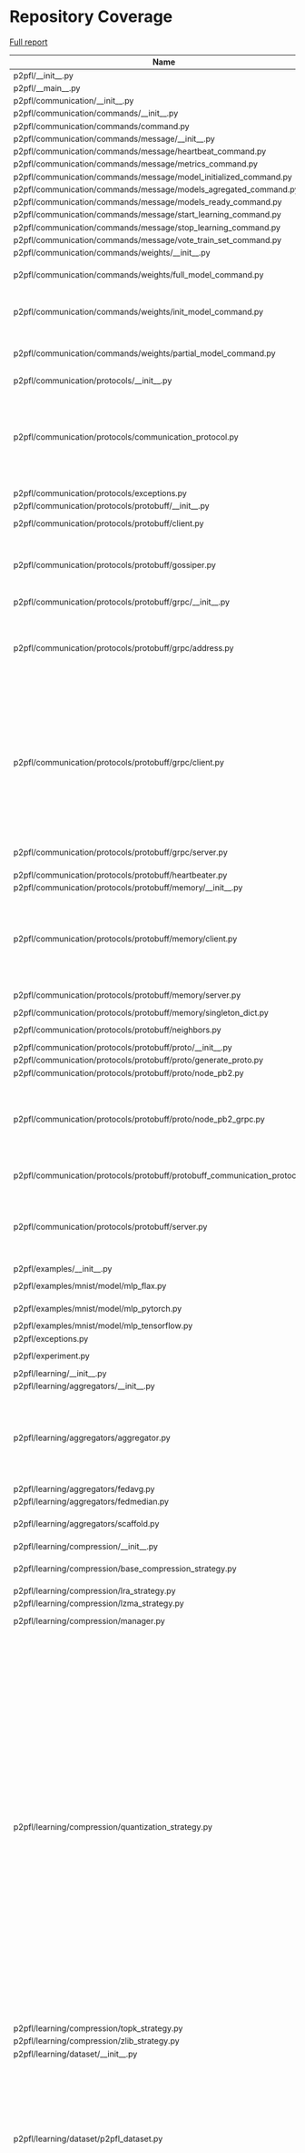 # Repository Coverage

[Full report](https://htmlpreview.github.io/?https://github.com/p2pfl/p2pfl/blob/python-coverage-comment-action-data/htmlcov/index.html)

| Name                                                                          |    Stmts |     Miss |   Cover |   Missing |
|------------------------------------------------------------------------------ | -------: | -------: | ------: | --------: |
| p2pfl/\_\_init\_\_.py                                                         |        0 |        0 |    100% |           |
| p2pfl/\_\_main\_\_.py                                                         |        3 |        3 |      0% |     21-24 |
| p2pfl/communication/\_\_init\_\_.py                                           |        0 |        0 |    100% |           |
| p2pfl/communication/commands/\_\_init\_\_.py                                  |        0 |        0 |    100% |           |
| p2pfl/communication/commands/command.py                                       |        8 |        2 |     75% |    30, 43 |
| p2pfl/communication/commands/message/\_\_init\_\_.py                          |        0 |        0 |    100% |           |
| p2pfl/communication/commands/message/heartbeat\_command.py                    |       13 |        1 |     92% |        51 |
| p2pfl/communication/commands/message/metrics\_command.py                      |       15 |        0 |    100% |           |
| p2pfl/communication/commands/message/model\_initialized\_command.py           |       11 |        0 |    100% |           |
| p2pfl/communication/commands/message/models\_agregated\_command.py            |       13 |        1 |     92% |        53 |
| p2pfl/communication/commands/message/models\_ready\_command.py                |       15 |        1 |     93% |        57 |
| p2pfl/communication/commands/message/start\_learning\_command.py              |       13 |        1 |     92% |        63 |
| p2pfl/communication/commands/message/stop\_learning\_command.py               |       22 |        7 |     68% |     54-64 |
| p2pfl/communication/commands/message/vote\_train\_set\_command.py             |       24 |        2 |     92% |     69-74 |
| p2pfl/communication/commands/weights/\_\_init\_\_.py                          |        0 |        0 |    100% |           |
| p2pfl/communication/commands/weights/full\_model\_command.py                  |       40 |       13 |     68% |55, 61-65, 77-89 |
| p2pfl/communication/commands/weights/init\_model\_command.py                  |       41 |       16 |     61% |55-56, 62-66, 70-74, 84-97 |
| p2pfl/communication/commands/weights/partial\_model\_command.py               |       44 |       15 |     66% |67, 73-77, 81-82, 99-112 |
| p2pfl/communication/protocols/\_\_init\_\_.py                                 |        0 |        0 |    100% |           |
| p2pfl/communication/protocols/communication\_protocol.py                      |       46 |       12 |     74% |46, 51, 63, 76, 93, 113, 125, 137, 149, 160, 175, 199 |
| p2pfl/communication/protocols/exceptions.py                                   |        6 |        0 |    100% |           |
| p2pfl/communication/protocols/protobuff/\_\_init\_\_.py                       |        0 |        0 |    100% |           |
| p2pfl/communication/protocols/protobuff/client.py                             |       23 |        4 |     83% |55, 60, 65, 99 |
| p2pfl/communication/protocols/protobuff/gossiper.py                           |      103 |        6 |     94% |112, 120, 145-147, 195-196 |
| p2pfl/communication/protocols/protobuff/grpc/\_\_init\_\_.py                  |       15 |        0 |    100% |           |
| p2pfl/communication/protocols/protobuff/grpc/address.py                       |       53 |       23 |     57% |45-46, 52-55, 68-71, 80-82, 93-95, 99, 104-114 |
| p2pfl/communication/protocols/protobuff/grpc/client.py                        |       87 |       35 |     60% |68-69, 85, 90, 99-101, 114-115, 124-125, 152-163, 168-182, 192-195, 197 |
| p2pfl/communication/protocols/protobuff/grpc/server.py                        |       41 |        4 |     90% |99-101, 112 |
| p2pfl/communication/protocols/protobuff/heartbeater.py                        |       49 |        1 |     98% |        79 |
| p2pfl/communication/protocols/protobuff/memory/\_\_init\_\_.py                |       15 |        0 |    100% |           |
| p2pfl/communication/protocols/protobuff/memory/client.py                      |       63 |       15 |     76% |64-65, 78-79, 84-88, 94-95, 102-103, 136-139, 156 |
| p2pfl/communication/protocols/protobuff/memory/server.py                      |       41 |        2 |     95% |  107, 120 |
| p2pfl/communication/protocols/protobuff/memory/singleton\_dict.py             |        3 |        0 |    100% |           |
| p2pfl/communication/protocols/protobuff/neighbors.py                          |       58 |        4 |     93% |77-78, 84-85 |
| p2pfl/communication/protocols/protobuff/proto/\_\_init\_\_.py                 |        0 |        0 |    100% |           |
| p2pfl/communication/protocols/protobuff/proto/generate\_proto.py              |       23 |       23 |      0% |     23-70 |
| p2pfl/communication/protocols/protobuff/proto/node\_pb2.py                    |       26 |       13 |     50% |     34-46 |
| p2pfl/communication/protocols/protobuff/proto/node\_pb2\_grpc.py              |       47 |       15 |     68% |16-17, 20, 60-62, 66-68, 72-74, 116, 143, 170 |
| p2pfl/communication/protocols/protobuff/protobuff\_communication\_protocol.py |      106 |        4 |     96% |90, 96, 246, 285 |
| p2pfl/communication/protocols/protobuff/server.py                             |       73 |       13 |     82% |82, 87, 92, 103, 121, 172-178, 211 |
| p2pfl/examples/\_\_init\_\_.py                                                |        0 |        0 |    100% |           |
| p2pfl/examples/mnist/model/mlp\_flax.py                                       |       15 |        6 |     60% | 54-58, 64 |
| p2pfl/examples/mnist/model/mlp\_pytorch.py                                    |       62 |        7 |     89% |55, 76-81, 109 |
| p2pfl/examples/mnist/model/mlp\_tensorflow.py                                 |       29 |        0 |    100% |           |
| p2pfl/exceptions.py                                                           |        6 |        0 |    100% |           |
| p2pfl/experiment.py                                                           |       15 |        5 |     67% |51, 66-69, 73 |
| p2pfl/learning/\_\_init\_\_.py                                                |        0 |        0 |    100% |           |
| p2pfl/learning/aggregators/\_\_init\_\_.py                                    |        0 |        0 |    100% |           |
| p2pfl/learning/aggregators/aggregator.py                                      |       90 |       13 |     86% |67, 129-131, 170, 201, 204, 257-261, 274 |
| p2pfl/learning/aggregators/fedavg.py                                          |       22 |        0 |    100% |           |
| p2pfl/learning/aggregators/fedmedian.py                                       |        7 |        7 |      0% |     21-47 |
| p2pfl/learning/aggregators/scaffold.py                                        |       54 |        4 |     93% |86, 94, 107, 125 |
| p2pfl/learning/compression/\_\_init\_\_.py                                    |        6 |        0 |    100% |           |
| p2pfl/learning/compression/base\_compression\_strategy.py                     |       24 |        6 |     75% |33, 38, 47, 52, 61, 66 |
| p2pfl/learning/compression/lra\_strategy.py                                   |       25 |        0 |    100% |           |
| p2pfl/learning/compression/lzma\_strategy.py                                  |        7 |        0 |    100% |           |
| p2pfl/learning/compression/manager.py                                         |       51 |        2 |     96% |  111, 116 |
| p2pfl/learning/compression/quantization\_strategy.py                          |      223 |       72 |     68% |89-90, 95, 98, 166, 169, 189, 192, 197, 203, 237-244, 248, 314, 317, 322-323, 328-337, 344, 364-366, 384-415, 445, 448, 451, 455, 490, 493, 496, 499, 502, 506, 510, 514, 517, 522, 540, 543, 546, 554 |
| p2pfl/learning/compression/topk\_strategy.py                                  |       28 |        1 |     96% |        82 |
| p2pfl/learning/compression/zlib\_strategy.py                                  |        7 |        0 |    100% |           |
| p2pfl/learning/dataset/\_\_init\_\_.py                                        |        0 |        0 |    100% |           |
| p2pfl/learning/dataset/p2pfl\_dataset.py                                      |       74 |       16 |     78% |53, 140, 154, 177, 191, 196, 280-281, 296-297, 312-313, 327-328, 358-359 |
| p2pfl/learning/dataset/partition\_strategies.py                               |      104 |       12 |     88% |59, 140, 191-196, 198, 269, 420, 422, 424 |
| p2pfl/learning/frameworks/\_\_init\_\_.py                                     |        5 |        0 |    100% |           |
| p2pfl/learning/frameworks/callback.py                                         |       13 |        1 |     92% |        42 |
| p2pfl/learning/frameworks/callback\_factory.py                                |       36 |       13 |     64% |53, 71-82, 93-94, 100-101 |
| p2pfl/learning/frameworks/exceptions.py                                       |        4 |        0 |    100% |           |
| p2pfl/learning/frameworks/flax/\_\_init\_\_.py                                |        0 |        0 |    100% |           |
| p2pfl/learning/frameworks/flax/flax\_dataset.py                               |       17 |        9 |     47% |     55-69 |
| p2pfl/learning/frameworks/flax/flax\_learner.py                               |       86 |       86 |      0% |    21-181 |
| p2pfl/learning/frameworks/flax/flax\_model.py                                 |       54 |       34 |     37% |53-58, 62, 66-69, 79, 92-101, 111-123, 133-140, 153-154, 164 |
| p2pfl/learning/frameworks/learner.py                                          |       74 |        9 |     88% |54, 59, 62, 91, 115, 161, 166, 177, 188 |
| p2pfl/learning/frameworks/learner\_factory.py                                 |       20 |        5 |     75% |     50-56 |
| p2pfl/learning/frameworks/p2pfl\_model.py                                     |       58 |       10 |     83% |64, 68, 99-100, 110, 123, 147, 164, 170, 194 |
| p2pfl/learning/frameworks/pytorch/\_\_init\_\_.py                             |        0 |        0 |    100% |           |
| p2pfl/learning/frameworks/pytorch/callbacks/\_\_init\_\_.py                   |        0 |        0 |    100% |           |
| p2pfl/learning/frameworks/pytorch/callbacks/scaffold\_callback.py             |       62 |       45 |     27% |41-47, 52, 63-74, 87-88, 103-110, 121-140, 143, 147-150 |
| p2pfl/learning/frameworks/pytorch/lightning\_dataset.py                       |       26 |        2 |     92% |  101, 103 |
| p2pfl/learning/frameworks/pytorch/lightning\_learner.py                       |       74 |       14 |     81% |78, 82, 88, 112-118, 122-124, 146-152 |
| p2pfl/learning/frameworks/pytorch/lightning\_logger.py                        |       22 |        2 |     91% |    45, 54 |
| p2pfl/learning/frameworks/pytorch/lightning\_model.py                         |       27 |        2 |     93% |     98-99 |
| p2pfl/learning/frameworks/simulation/\_\_init\_\_.py                          |        7 |        0 |    100% |           |
| p2pfl/learning/frameworks/simulation/actor\_pool.py                           |      137 |       25 |     82% |45-46, 50-56, 60-66, 117, 138, 238-239, 256-260, 324, 329, 338, 355-356 |
| p2pfl/learning/frameworks/simulation/utils.py                                 |       29 |        6 |     79% |44-45, 76, 84, 88-94 |
| p2pfl/learning/frameworks/simulation/virtual\_learner.py                      |       52 |       10 |     81% |107, 111, 123-125, 130, 147-149, 153 |
| p2pfl/learning/frameworks/tensorflow/\_\_init\_\_.py                          |        0 |        0 |    100% |           |
| p2pfl/learning/frameworks/tensorflow/callbacks/\_\_init\_\_.py                |        0 |        0 |    100% |           |
| p2pfl/learning/frameworks/tensorflow/callbacks/keras\_logger.py               |       20 |        0 |    100% |           |
| p2pfl/learning/frameworks/tensorflow/callbacks/scaffold\_callback.py          |       69 |       51 |     26% |44-47, 52-59, 63, 78-84, 89, 93-116, 132, 142-159, 163 |
| p2pfl/learning/frameworks/tensorflow/keras\_dataset.py                        |       17 |        2 |     88% |    63, 65 |
| p2pfl/learning/frameworks/tensorflow/keras\_learner.py                        |       63 |       11 |     83% |81, 85, 107-109, 115, 124, 130-133 |
| p2pfl/learning/frameworks/tensorflow/keras\_model.py                          |       25 |        1 |     96% |        69 |
| p2pfl/management/\_\_init\_\_.py                                              |        0 |        0 |    100% |           |
| p2pfl/management/cli.py                                                       |       59 |       59 |      0% |    21-175 |
| p2pfl/management/launch\_from\_yaml.py                                        |      149 |      149 |      0% |    20-282 |
| p2pfl/management/logger/\_\_init\_\_.py                                       |       14 |        1 |     93% |        42 |
| p2pfl/management/logger/decorators/async\_logger.py                           |       22 |       12 |     45% |34-46, 51, 55-58 |
| p2pfl/management/logger/decorators/file\_logger.py                            |       38 |       29 |     24% |35-38, 42-89 |
| p2pfl/management/logger/decorators/logger\_decorator.py                       |       43 |       18 |     58% |45, 56, 60, 70, 80, 93, 105, 119, 133, 147, 157, 167, 178, 189, 199, 209, 219, 232 |
| p2pfl/management/logger/decorators/ray\_logger.py                             |       53 |       11 |     79% |67-69, 80, 84, 158, 213, 224, 234, 244, 257 |
| p2pfl/management/logger/decorators/singleton\_logger.py                       |        4 |        0 |    100% |           |
| p2pfl/management/logger/decorators/web\_logger.py                             |       60 |       40 |     33% |48-56, 70-72, 83-85, 98-99, 110-113, 127-140, 153-155, 165-172, 182-193 |
| p2pfl/management/logger/logger.py                                             |      125 |       79 |     37% |72-83, 103-125, 136, 141-146, 160-163, 173, 186, 241, 254-265, 284-308, 322, 336, 351-355, 366-371, 386, 397-401, 411-412, 422, 432, 445 |
| p2pfl/management/metric\_storage.py                                           |       56 |       36 |     36% |52-53, 77-100, 110, 123, 137, 152, 177-178, 193-214, 224, 237, 251 |
| p2pfl/management/node\_monitor.py                                             |       38 |       26 |     32% |43-52, 56, 60-65, 69-82, 86 |
| p2pfl/management/p2pfl\_web\_services.py                                      |       75 |       60 |     20% |53-55, 70-75, 79-81, 93-105, 115, 129-152, 168-193, 208-232, 246-266, 270 |
| p2pfl/node.py                                                                 |      135 |       35 |     74% |185-188, 212, 235-236, 256-257, 274-276, 289-291, 305-307, 331, 363, 382-383, 387-393, 413-415, 418-428 |
| p2pfl/node\_state.py                                                          |       43 |        3 |     93% |89, 113, 125 |
| p2pfl/settings.py                                                             |       95 |        9 |     91% |   158-169 |
| p2pfl/stages/\_\_init\_\_.py                                                  |        0 |        0 |    100% |           |
| p2pfl/stages/base\_node/\_\_init\_\_.py                                       |        0 |        0 |    100% |           |
| p2pfl/stages/base\_node/gossip\_model\_stage.py                               |       37 |        3 |     92% |50, 64, 77 |
| p2pfl/stages/base\_node/round\_finished\_stage.py                             |       37 |        2 |     95% |    51, 63 |
| p2pfl/stages/base\_node/start\_learning\_stage.py                             |       49 |        2 |     96% |   64, 109 |
| p2pfl/stages/base\_node/train\_stage.py                                       |       77 |        4 |     95% |53, 100-101, 161 |
| p2pfl/stages/base\_node/vote\_train\_set\_stage.py                            |       87 |        6 |     93% |52, 75-76, 143-144, 185 |
| p2pfl/stages/base\_node/wait\_agg\_models\_stage.py                           |       25 |        2 |     92% |    45, 57 |
| p2pfl/stages/stage.py                                                         |       19 |        6 |     68% |32, 37, 62-65 |
| p2pfl/stages/stage\_factory.py                                                |       24 |        1 |     96% |        59 |
| p2pfl/stages/workflows.py                                                     |       26 |        1 |     96% |        52 |
| p2pfl/utils/check\_ray.py                                                     |       13 |        2 |     85% |    30, 48 |
| p2pfl/utils/node\_component.py                                                |       31 |        0 |    100% |           |
| p2pfl/utils/seed.py                                                           |       34 |       12 |     65% |58, 60-61, 64-72, 80-81 |
| p2pfl/utils/singleton.py                                                      |        7 |        0 |    100% |           |
| p2pfl/utils/topologies.py                                                     |       44 |        3 |     93% | 72, 94-95 |
| p2pfl/utils/utils.py                                                          |       59 |        6 |     90% |94, 101, 113-114, 133, 156 |
|                                                                     **TOTAL** | **4564** | **1342** | **71%** |           |


## Setup coverage badge

Below are examples of the badges you can use in your main branch `README` file.

### Direct image

[![Coverage badge](https://raw.githubusercontent.com/p2pfl/p2pfl/python-coverage-comment-action-data/badge.svg)](https://htmlpreview.github.io/?https://github.com/p2pfl/p2pfl/blob/python-coverage-comment-action-data/htmlcov/index.html)

This is the one to use if your repository is private or if you don't want to customize anything.

### [Shields.io](https://shields.io) Json Endpoint

[![Coverage badge](https://img.shields.io/endpoint?url=https://raw.githubusercontent.com/p2pfl/p2pfl/python-coverage-comment-action-data/endpoint.json)](https://htmlpreview.github.io/?https://github.com/p2pfl/p2pfl/blob/python-coverage-comment-action-data/htmlcov/index.html)

Using this one will allow you to [customize](https://shields.io/endpoint) the look of your badge.
It won't work with private repositories. It won't be refreshed more than once per five minutes.

### [Shields.io](https://shields.io) Dynamic Badge

[![Coverage badge](https://img.shields.io/badge/dynamic/json?color=brightgreen&label=coverage&query=%24.message&url=https%3A%2F%2Fraw.githubusercontent.com%2Fp2pfl%2Fp2pfl%2Fpython-coverage-comment-action-data%2Fendpoint.json)](https://htmlpreview.github.io/?https://github.com/p2pfl/p2pfl/blob/python-coverage-comment-action-data/htmlcov/index.html)

This one will always be the same color. It won't work for private repos. I'm not even sure why we included it.

## What is that?

This branch is part of the
[python-coverage-comment-action](https://github.com/marketplace/actions/python-coverage-comment)
GitHub Action. All the files in this branch are automatically generated and may be
overwritten at any moment.